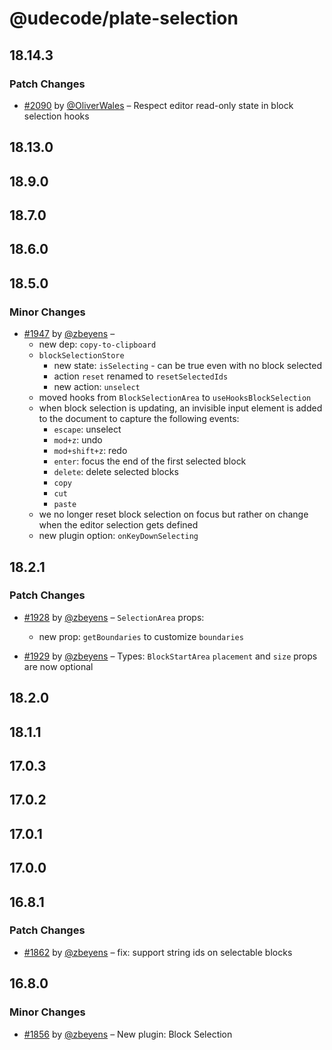 # @udecode/plate-selection

## 18.14.3

### Patch Changes

- [#2090](https://github.com/udecode/plate/pull/2090) by [@OliverWales](https://github.com/OliverWales) – Respect editor read-only state in block selection hooks

## 18.13.0

## 18.9.0

## 18.7.0

## 18.6.0

## 18.5.0

### Minor Changes

- [#1947](https://github.com/udecode/plate/pull/1947) by [@zbeyens](https://github.com/zbeyens) –
  - new dep: `copy-to-clipboard`
  - `blockSelectionStore`
    - new state: `isSelecting` - can be true even with no block selected
    - action `reset` renamed to `resetSelectedIds`
    - new action: `unselect`
  - moved hooks from `BlockSelectionArea` to `useHooksBlockSelection`
  - when block selection is updating, an invisible input element is added to the document to capture the following events:
    - `escape`: unselect
    - `mod+z`: undo
    - `mod+shift+z`: redo
    - `enter`: focus the end of the first selected block
    - `delete`: delete selected blocks
    - `copy`
    - `cut`
    - `paste`
  - we no longer reset block selection on focus but rather on change when the editor selection gets defined
  - new plugin option: `onKeyDownSelecting`

## 18.2.1

### Patch Changes

- [#1928](https://github.com/udecode/plate/pull/1928) by [@zbeyens](https://github.com/zbeyens) – `SelectionArea` props:

  - new prop: `getBoundaries` to customize `boundaries`

- [#1929](https://github.com/udecode/plate/pull/1929) by [@zbeyens](https://github.com/zbeyens) – Types: `BlockStartArea` `placement` and `size` props are now optional

## 18.2.0

## 18.1.1

## 17.0.3

## 17.0.2

## 17.0.1

## 17.0.0

## 16.8.1

### Patch Changes

- [#1862](https://github.com/udecode/plate/pull/1862) by [@zbeyens](https://github.com/zbeyens) – fix: support string ids on selectable blocks

## 16.8.0

### Minor Changes

- [#1856](https://github.com/udecode/plate/pull/1856) by [@zbeyens](https://github.com/zbeyens) – New plugin: Block Selection
